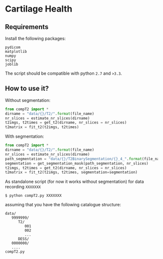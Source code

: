# Cartilage Health

## Requirements

Install the following packages:

```
pydicom
matplotlib
numpy
scipy
joblib
```

The script should be compatible with python `2.7` and `>3.3`.

## How to use it?

Without segmentation:

```python
from compT2 import *
dirname = "data/{}/T2/".format(file_name)
nr_slices = estimate_nr_slices(dirname)
t2imgs, t2times = get_t2(dirname, nr_slices = nr_slices)
t2matrix = fit_t2(t2imgs, t2times)
```

With segmentation:

```python
from compT2 import *
dirname = "data/{}/T2/".format(file_name)
nr_slices = estimate_nr_slices(dirname)
path_segmentation = "data/{}/T2BinarySegmentation/{}_4_".format(file_name, file_name) + "{}.mat"
segmentation = get_segmentation_mask(path_segmentation, nr_slices)
t2imgs, t2times = get_t2(dirname, nr_slices = nr_slices)
t2matrix = fit_t2(t2imgs, t2times, segmentation=segmentation)
```

As standalone script (for now it works without segmentation) for data recording `XXXXXXX`

```
$ python compT2.py XXXXXXX
```

assuming that you have the following catalogue structure:

```
data/
   9999999/
      T2/
         001
         002
         ...
      DESS/
   0000000/
   ....
compT2.py
```
